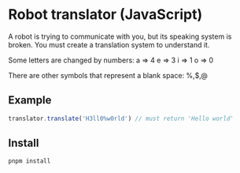 # Robot translator (JavaScript)

A robot is trying to communicate with you, but its speaking system is broken. You must create a translation system to understand it.

Some letters are changed by numbers:
a => 4
e => 3
i => 1
o => 0

There are other symbols that represent a blank space:
%,$,@

## Example

```js
translator.translate('H3ll0%w0rld') // must return 'Hello world'
```

## Install

`pnpm install`
